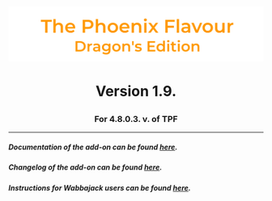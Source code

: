 ![image](images/Banner.png)
# <p align="center">Version 1.9.</p>
### <p align="center">For 4.8.0.3. v. of TPF</p>

---

##### Documentation of the add-on can be found [here](DOCUMENTATION.md).

##### Changelog of the add-on can be found [here](CHANGELOG.md).

##### Instructions for Wabbajack users can be found [here](WABBAJACK.md).
